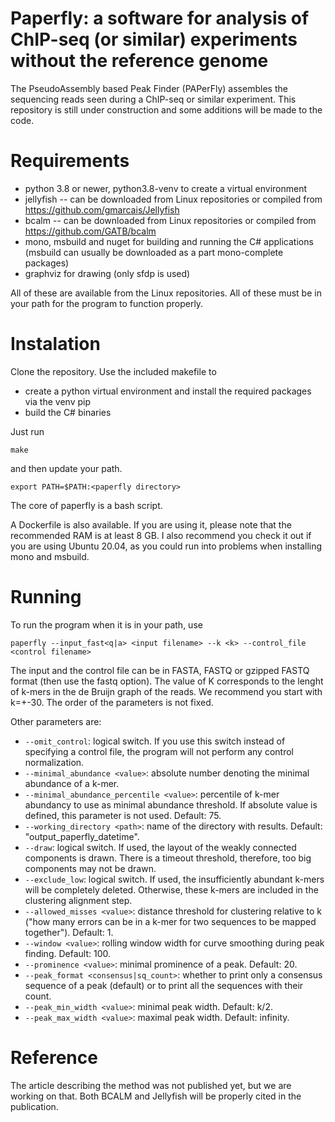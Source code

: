 # Paperfly: a software for analysis of ChIP-seq (or similar) experiments without the reference genome

The PseudoAssembly based Peak Finder (PAPerFly) assembles the sequencing reads seen during a ChIP-seq or similar experiment. 
This repository is still under construction and some additions will be made to the code.

# Requirements
- python 3.8 or newer, python3.8-venv to create a virtual environment
- jellyfish -- can be downloaded from Linux repositories or compiled from https://github.com/gmarcais/Jellyfish
- bcalm -- can be downloaded from Linux repositories or compiled from https://github.com/GATB/bcalm
- mono, msbuild and nuget for building and running the C# applications (msbuild can usually be downloaded as a part mono-complete packages)
- graphviz for drawing (only sfdp is used)

All of these are available from the Linux repositories. All of these must be in your path for the program to function properly.

# Instalation
Clone the repository. Use the included makefile to 
- create a python virtual environment and install the required packages via the venv pip
- build the C# binaries

Just run 
```
make
```
and then update your path. 
```
export PATH=$PATH:<paperfly directory>
```

The core of paperfly is a bash script.

A Dockerfile is also available. If you are using it, please note that the recommended RAM is at least 8 GB. 
I also recommend you check it out if you are using Ubuntu 20.04, as you could run into problems when installing mono and msbuild.

# Running
To run the program when it is in your path, use
```
paperfly --input_fast<q|a> <input filename> --k <k> --control_file <control filename>
```
The input and the control file can be in FASTA, FASTQ or gzipped FASTQ format (then use the fastq option). The value of K corresponds to the lenght of k-mers in the de Bruijn graph of the reads. We recommend you start with k=+-30.
The order of the parameters is not fixed.

Other parameters are:
- ```--omit_control```: logical switch. If you use this switch instead of specifying a control file, the program will not perform any control normalization.
- ```--minimal_abundance <value>```: absolute number denoting the minimal abundance of a k-mer. 
- ```--minimal_abundance_percentile <value>```: percentile of k-mer abundancy to use as minimal abundance threshold. If absolute value is defined, this parameter is not used. Default: 75.
- ```--working_directory <path>```: name of the directory with results. Default: "output_paperfly_datetime".
- ```--draw```: logical switch. If used, the layout of the weakly connected components is drawn. There is a timeout threshold, therefore, too big components may not be drawn.
- ```--exclude_low```: logical switch. If used, the insufficiently abundant k-mers will be completely deleted. Otherwise, these k-mers are included in the clustering alignment step.
- ```--allowed_misses <value>```: distance threshold for clustering relative to k ("how many errors can be in a k-mer for two sequences to be mapped together"). Default: 1.
- ```--window <value>```: rolling window width for curve smoothing during peak finding. Default: 100.
- ```--prominence <value>```: minimal prominence of a peak. Default: 20.
- ```--peak_format <consensus|sq_count>```: whether to print only a consensus sequence of a peak (default) or to print all the sequences with their count.
- ```--peak_min_width <value>```: minimal peak width. Default: k/2.
- ```--peak_max_width <value>```: maximal peak width. Default: infinity.

# Reference
The article describing the method was not published yet, but we are working on that. Both BCALM and Jellyfish will be properly cited in the publication.
